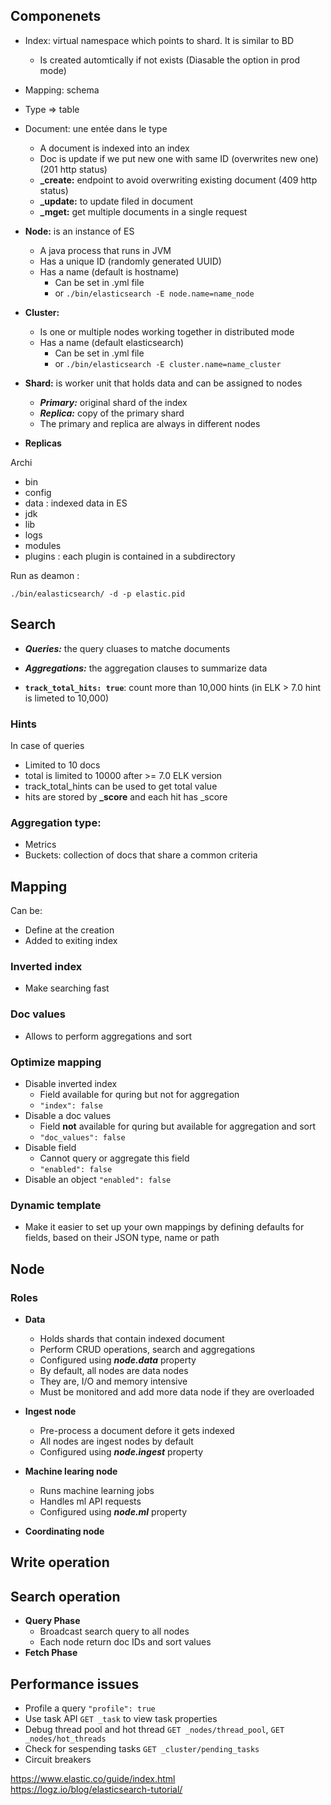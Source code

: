 ## Componenets

- Index: virtual namespace which points to shard. It is similar to BD
	- Is created automtically if not exists (Diasable the option in prod mode)
- Mapping: schema
- Type => table
- Document: une entée dans le type
	- A document is indexed into an index
	- Doc is update if we put new one with same ID (overwrites new one) (201 http status)
	- **_create:** endpoint to avoid overwriting existing document (409 http status)
	- **_update:** to update filed in document
	- **_mget:** get multiple documents in a single request
	
- **Node:** is an instance of ES
	- A java process that runs in JVM
	- Has a unique ID (randomly generated UUID)
	- Has a name (default is hostname)
		- Can be set in .yml file
		- or ```./bin/elasticsearch -E node.name=name_node```
- **Cluster:**
	- Is one or multiple nodes working together in distributed mode
	- Has a name (default elasticsearch)
		- Can be set in .yml file
		- or ```./bin/elasticsearch -E cluster.name=name_cluster```
- **Shard:** is worker unit that holds data and can be assigned to nodes
	- ***Primary:*** original shard of the index
	- ***Replica:*** copy of the primary shard
	- The primary and replica are always in different nodes

- **Replicas**

Archi  
 - bin 
 - config
 - data : indexed data in ES
 - jdk
 - lib
 - logs
 - modules
 - plugins : each plugin is contained in a subdirectory 


Run as deamon : 
```
./bin/ealasticsearch/ -d -p elastic.pid 
```

## Search

- ***Queries:*** the query cluases to matche documents
- ***Aggregations:*** the aggregation clauses to summarize data

- **```track_total_hits: true```**: count more than 10,000 hints (in ELK > 7.0 hint is limeted to 10,000)

### Hints

In case of queries

- Limited to 10 docs
- total is limited to 10000 after >= 7.0 ELK version
- track_total_hints can be used to get total value
- hits are stored by **_score** and each hit has _score


### Aggregation type: 
* Metrics 
* Buckets: collection of docs that share  a common criteria

## Mapping

Can be:
- Define at the creation
- Added to exiting index

### Inverted index

- Make searching fast

### Doc values

- Allows to perform aggregations and sort

### Optimize mapping

- Disable inverted index
	- Field available for quring but not for aggregation
	- ```"index": false```
- Disable a doc values
	- Field  **not** available for quring but available for aggregation and sort
	-  ```"doc_values": false```
- Disable field
	- Cannot query or aggregate this field
	- ```"enabled": false```
- Disable an object ```"enabled": false```

### Dynamic template

- Make it easier to set up your own mappings by defining defaults for fields, based on their JSON type, name or path



## Node

### Roles

- **Data**
	- Holds shards that contain indexed document
	- Perform CRUD operations, search and aggregations
	- Configured using ***node.data*** property
	- By default, all nodes are data nodes
	- They are, I/O and memory intensive
	- Must be monitored and add more data node if they are overloaded

- **Ingest node**
	- Pre-process a document defore it gets indexed
	- All nodes are ingest nodes by default
	- Configured using ***node.ingest*** property

- **Machine learing node**
	- Runs machine learning jobs
	- Handles ml API requests
	- Configured using ***node.ml*** property
- **Coordinating node**

## Write operation

## Search operation

- **Query Phase**
	- Broadcast search query to all nodes
	- Each node return doc IDs and sort values
- **Fetch Phase**

## Performance issues

- Profile a query ```"profile": true```
- Use task API  ```GET _task``` to view task properties
- Debug thread pool and hot thread ```GET _nodes/thread_pool```, ```GET _nodes/hot_threads```
- Check for sespending tasks ```GET _cluster/pending_tasks```
- Circuit breakers

https://www.elastic.co/guide/index.html  
https://logz.io/blog/elasticsearch-tutorial/

